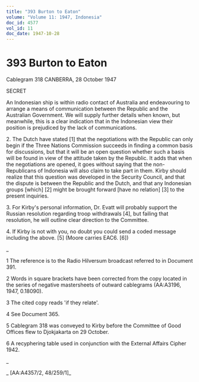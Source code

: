 ```yaml
---
title: "393 Burton to Eaton"
volume: "Volume 11: 1947, Indonesia"
doc_id: 4577
vol_id: 11
doc_date: 1947-10-28
---
```


# 393 Burton to Eaton

Cablegram 318 CANBERRA, 28 October 1947

SECRET

An Indonesian ship is within radio contact of Australia and endeavouring to arrange a means of communication between the Republic and the Australian Government. We will supply further details when known, but meanwhile, this is a clear indication that in the Indonesian view their position is prejudiced by the lack of communications.

2\. The Dutch have stated [1] that the negotiations with the Republic can only begin if the Three Nations Commission succeeds in finding a common basis for discussions, but that it will be an open question whether such a basis will be found in view of the attitude taken by the Republic. It adds that when the negotiations are opened, it goes without saying that the non-Republicans of Indonesia will also claim to take part in them. Kirby should realize that this question was developed in the Security Council, and that the dispute is between the Republic and the Dutch, and that any Indonesian groups [which] [2] might be brought forward [have no relation] [3] to the present inquiries.

3\. For Kirby's personal information, Dr. Evatt will probably support the Russian resolution regarding troop withdrawals [4], but failing that resolution, he will outline clear direction to the Committee.

4\. If Kirby is not with you, no doubt you could send a coded message including the above. [5] (Moore carries EAC6. [6])

_

1 The reference is to the Radio Hilversum broadcast referred to in Document 391.

2 Words in square brackets have been corrected from the copy located in the series of negative mastersheets of outward cablegrams (AA:A3196, 1947, 0.18090).

3 The cited copy reads 'if they relate'.

4 See Document 365.

5 Cablegram 318 was conveyed to Kirby before the Committee of Good Offices flew to Djokjakarta on 29 October.

6 A recyphering table used in conjunction with the External Affairs Cipher 1942.

_

_ [AA:A4357/2, 48/259/1]_
